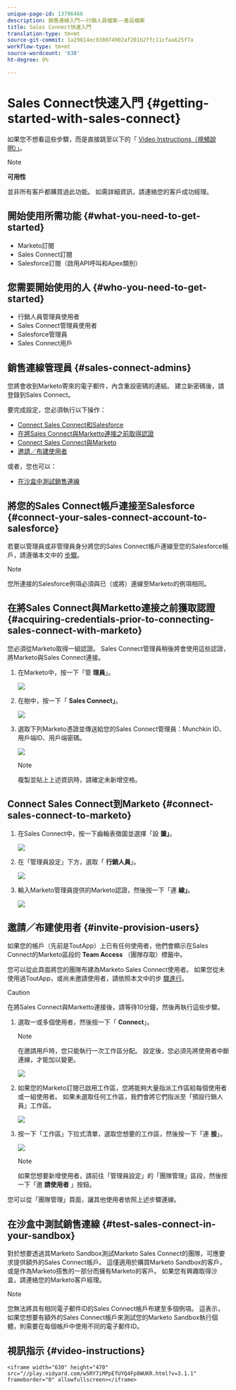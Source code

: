```yaml
---
unique-page-id: 13796466
description: 銷售連線入門——行銷人員檔案——產品檔案
title: Sales Connect快速入門
translation-type: tm+mt
source-git-commit: 1a29614ec938074902af201b2ffc11cfaa625f7a
workflow-type: tm+mt
source-wordcount: '638'
ht-degree: 0%

---
```



# Sales Connect快速入門 {#getting-started-with-sales-connect}

如果您不想看這些步驟，而是直接跳至以下的「 [Video Instructions（視頻說明）」](#video)。

>[!NOTE]
>
>**可用性**
>
>並非所有客戶都購買過此功能。 如需詳細資訊，請連絡您的客戶成功經理。

## 開始使用所需功能 {#what-you-need-to-get-started}

* Marketo訂閱
* Sales Connect訂閱
* Salesforce訂閱（啟用API呼叫和Apex類別）

## 您需要開始使用的人 {#who-you-need-to-get-started}

* 行銷人員管理員使用者
* Sales Connect管理員使用者
* Salesforce管理員
* Sales Connect用戶

## 銷售連線管理員 {#sales-connect-admins}

您將會收到Marketo寄來的電子郵件，內含重設密碼的連結。 建立新密碼後，請登錄到Sales Connect。

要完成設定，您必須執行以下操作：

* [Connect Sales Connect和Salesforce](#sfdc)
* [在將Sales Connect與Marketto連接之前取得認證](#acquire)
* [Connect Sales Connect與Marketo](#mkto)
* [邀請／布建使用者](#IPU)

或者，您也可以：

* [在沙盒中測試銷售連線](#sandbox)

## 將您的Sales Connect帳戶連接至Salesforce {#connect-your-sales-connect-account-to-salesforce}

若要以管理員或非管理員身分將您的Sales Connect帳戶連線至您的Salesforce帳戶，請遵循本文中的 [步驟](http://docs.marketo.com/x/JwDb)。

>[!NOTE]
>
>您所連接的Salesforce例項必須與已（或將）連線至Marketo的例項相同。

## 在將Sales Connect與Marketto連接之前獲取認證 {#acquiring-credentials-prior-to-connecting-sales-connect-with-marketo}

您必須從Marketo取得一組認證。 Sales Connect管理員稍後將會使用這些認證，將Marketo與Sales Connect連接。

1. 在Marketo中，按一下「管 **理員**」。

   ![](assets/one.png)

1. 在樹中，按一下「 **Sales Connect」**。

   ![](assets/two.png)

1. 選取下列Marketo憑證並傳送給您的Sales Connect管理員：Munchkin ID、用戶端ID、用戶端密碼。

   ![](assets/3.jpg)

   >[!NOTE]
   >
   >複製並貼上上述資訊時，請確定未新增空格。

## Connect Sales Connect到Marketo {#connect-sales-connect-to-marketo}

1. 在Sales Connect中，按一下齒輪表徵圖並選擇「設 **置」**。

   ![](assets/four.png)

1. 在「管理員設定」下方，選取「 **行銷人員**」。

   ![](assets/eight.png)

1. 輸入Marketo管理員提供的Marketo認證，然後按一下「連 **線」**。

   ![](assets/credentials.png)

## 邀請／布建使用者 {#invite-provision-users}

如果您的帳戶（先前是ToutApp）上已有任何使用者，他們會顯示在Sales Connect的Marketo區段的 **Team Access** （團隊存取）標籤中。

您可以從此頁面將您的團隊布建為Marketo Sales Connect使用者。 如果您從未使用過ToutApp，或尚未邀請使用者，請依照本文中的步 [驟進行](http://docs.marketo.com/display/TOUT/Invite+Team+Members)。

>[!CAUTION]
>
>在將Sales Connect與Marketto連接後，請等待10分鐘，然後再執行這些步驟。

1. 選取一或多個使用者，然後按一下「 **Connect**」。

   >[!NOTE]
   >
   >在邀請用戶時，您只能執行一次工作區分配。 設定後，您必須先將使用者中斷連線，才能加以變更。

   ![](assets/users.png)

1. 如果您的Marketo訂閱已啟用工作區，您將能夠大量指派工作區給每個使用者或一組使用者。 如果未選取任何工作區，我們會將它們指派至「預設行銷人員」工作區。

   ![](assets/nine.jpg)

1. 按一下「工作區」下拉式清單，選取您想要的工作區，然後按一下「連 **接**」。

   ![](assets/ten.png)

   >[!NOTE]
   >
   >如果您想要新增使用者，請前往「管理員設定」的「團隊管理」區段，然後按一下「邀 **請使用者** 」按鈕。

您可以從「團隊管理」頁面，讓其他使用者依照上述步驟連線。

## 在沙盒中測試銷售連線 {#test-sales-connect-in-your-sandbox}

對於想要透過其Marketo Sandbox測試Marketo Sales Connect的團隊，可應要求提供額外的Sales Connect帳戶。 這僅適用於購買Marketo Sandbox的客戶，或是作為Marketo搭售的一部分而擁有Marketo的客戶。 如果您有興趣取得沙盒，請連絡您的Marketo客戶經理。

>[!NOTE]
>
>您無法將具有相同電子郵件ID的Sales Connect帳戶布建至多個例項。 這表示，如果您想要有額外的Sales Connect帳戶來測試您的Marketo Sandbox執行個體，則需要在每個帳戶中使用不同的電子郵件ID。

## 視訊指示 {#video-instructions}

`<iframe width="630" height="470" src="//play.vidyard.com/w5RY7iMPpEfUYQ4Fp8WUKR.html?v=3.1.1" frameborder="0" allowfullscreen></iframe>`
